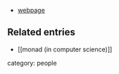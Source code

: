 
* [webpage](http://homepages.inf.ed.ac.uk/wadler/)

## Related entries

* [[monad (in computer science)]]

category: people
